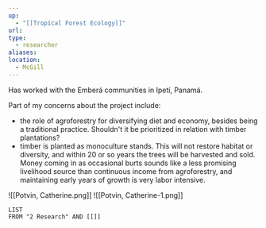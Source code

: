 ```yaml
---
up:
  - "[[Tropical Forest Ecology]]"
url: 
type:
  - researcher
aliases: 
location:
  - McGill
---
```

Has worked with the Emberá communities in Ipetí, Panamá.

Part of my concerns about the project include:
- the role of agroforestry for diversifying diet and economy, besides being a traditional practice. Shouldn't it be prioritized in relation with timber plantations?
- timber is planted as monoculture stands. This will not restore habitat or diversity, and within 20 or so years the trees will be harvested and sold. Money coming in as occasional burts sounds like a less promising livelihood source than continuous income from agroforestry, and maintaining early years of growth is very labor intensive.

![[Potvin, Catherine.png]]
![[Potvin, Catherine-1.png]]

<!--⚠️Imgur upload failed, check dev console-->





<!--⚠️Imgur upload failed, check dev console-->



```dataview
LIST
FROM "2 Research" AND [[]]

```

